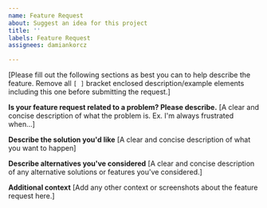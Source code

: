 ```yaml
---
name: Feature Request
about: Suggest an idea for this project
title: ''
labels: Feature Request
assignees: damiankorcz

---
```


[Please fill out the following sections as best you can to help describe the feature. Remove all `[ ]` bracket enclosed description/example elements including this one before submitting the request.]

**Is your feature request related to a problem? Please describe.**
[A clear and concise description of what the problem is. Ex. I'm always frustrated when...]

**Describe the solution you'd like**
[A clear and concise description of what you want to happen]

**Describe alternatives you've considered**
[A clear and concise description of any alternative solutions or features you've considered.]

**Additional context**
[Add any other context or screenshots about the feature request here.]
